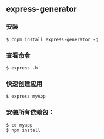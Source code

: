 ## express-generator

### 安装
```
$ cnpm install express-generator -g
```
### 查看命令
```
$ express -h
```
### 快速创建应用
```
$ express myApp
```

### 安装所有依赖包：
```
$ cd myapp 
$ npm install
```